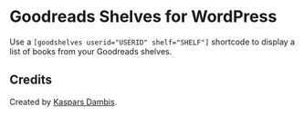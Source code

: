 # Goodreads Shelves for WordPress

Use a `[goodshelves userid="USERID" shelf="SHELF"]` shortcode to display a list of books from your Goodreads shelves.


## Credits

Created by [Kaspars Dambis](https://kaspars.net).
